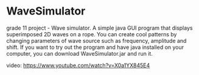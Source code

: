 # WaveSimulator
grade 11 project - Wave simulator. A simple java GUI program that displays superimposed 2D waves on a rope. You can create cool patterns by changing parameters of wave source such as frequency, amplitude and shift. If you want to try out the program and have java installed on your computer, you can download WaveSimulator.jar and run it.

video: https://www.youtube.com/watch?v=X0a1YX845E4
